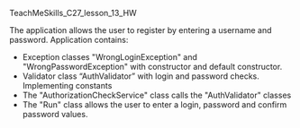TeachMeSkills_C27_lesson_13_HW

The application allows the user to register by entering a username and password. 
Application contains:

-  Exception classes "WrongLoginException" and "WrongPasswordException" with constructor and default constructor.
-  Validator class “AuthValidator” with login and password checks. Implementing constants
-  The "AuthorizationCheckService" class calls the "AuthValidator" classes
-  The "Run" class allows the user to enter a login, password and confirm password values.

